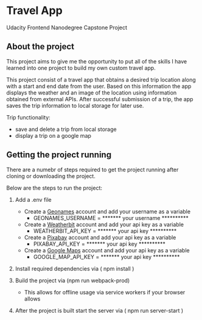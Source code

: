 # Travel App

Udacity Frontend Nanodegree Capstone Project

## About the project

This project aims to give me the opportunity to put all of the skills I have learned into one project to build my own custom travel app.

This project consist of a travel app that obtains a desired trip location along with a start and end date from the user. 
Based on this information the app displays the weather and an image of the location using information obtained from external APIs.
After successful submission of a trip, the app saves the trip information to local storage for later use. 

Trip functionality:
- save and delete a trip from local storage
- display a trip on a google map

## Getting the project running

There are a numebr of steps required to get the project running after cloning or downloading the project.

Below are the steps to run the project:

1. Add a .env file
    - Create a [Geonames](http://www.geonames.org/export/web-services.html) account and add your username as a variable
      - GEONAMES_USERNAME = ******* your username ********** 
    - Create a [Weatherbit](https://www.weatherbit.io/account/create) account and add your api key as a variable
      - WEATHERBIT_API_KEY = ******* your api key ********** 
    - Create a [Pixabay](https://pixabay.com/api/docs/)  account and add your api key as a variable
      - PIXABAY_API_KEY = ******* your api key ********** 
    - Create a [Google Maps](https://developers.google.com/maps) account and add your api key as a variable
      - GOOGLE_MAP_API_KEY  = ******* your api key ********** 

2. Install required dependencies via ( npm install )

3. Build the project via (npm run webpack-prod)
    - This allows for offline usage via service workers if your browser allows

4. After the project is built start the server via ( npm run server-start )

